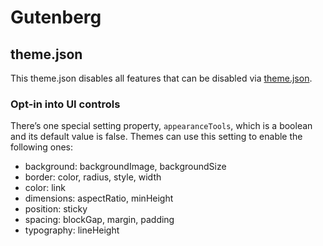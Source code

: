 # Gutenberg

## theme.json

This theme.json disables all features that can be disabled via [theme.json](https://developer.wordpress.org/block-editor/how-to-guides/themes/global-settings-and-styles/).

### Opt-in into UI controls

There’s one special setting property, `appearanceTools`, which is a boolean and its default value is false. Themes can use this setting to enable the following ones:

- background: backgroundImage, backgroundSize
- border: color, radius, style, width
- color: link
- dimensions: aspectRatio, minHeight
- position: sticky
- spacing: blockGap, margin, padding
- typography: lineHeight
